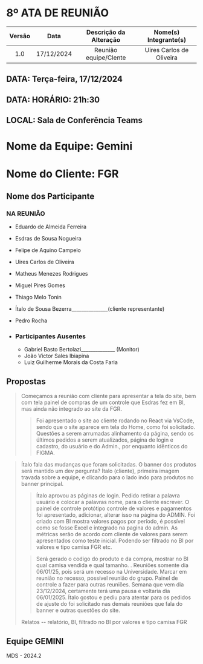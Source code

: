# 8º ATA DE REUNIÃO

| Versão | Data | Descrição da Alteração | Nome(s) Integrante(s) |
| :----: | :--: | :--------------------: | :-------------------: |
| 1.0 | 17/12/2024 | Reunião equipe/Clente  | Uires Carlos de Oliveira |

## DATA:    Terça-feira, 17/12/2024
## DATA:    HORÁRIO:    21h:30  
## LOCAL:   Sala de Conferência Teams

# Nome da Equipe: Gemini
# Nome do Cliente: FGR

##  Nome dos Participante

### NA REUNIÃO

* Eduardo de Almeida Ferreira
* Esdras de Sousa Nogueira
* Felipe de Aquino Campelo
* Uires Carlos de Oliveira
* Matheus Menezes Rodrigues
* Miguel Pires Gomes
* Thiago Melo Tonin
* Ítalo de Sousa Bezerra_______________(cliente representante)
* Pedro Rocha

* ### Participantes Ausentes

    * Gabriel Basto Bertolazi______________ (Monitor)
    * João Victor Sales Ibiapina   
    * Luiz Guilherme Morais da Costa Faria
       
## Propostas

> Começamos a reunião com cliente para apresentar a tela do site, bem com tela painel de compras de um controle que Esdras fez em BI, mas ainda não integrado ao site da FGR.   
>
>> Foi apresentado o site ao cliente rodando no React via VsCode, sendo que o site aparece em tela do Home, como foi solicitado. Questões a serem arrumadas alinhamento da página, sendo os últimos pedidos a serem atualizados, página de login e cadastro, do usuário e do Admin., por enquanto idênticos do FIGMA. 
 
> Ítalo fala das mudanças que foram solicitadas. O banner dos produtos será mantido um dev pergunta? Ítalo (cliente), primeira imagem travada sobre a equipe, e clicando para o lado indo para produtos no banner principal.
>
>> Ítalo aprovou as páginas de login. Pedido retirar a palavra usuário e colocar a palavras nome, para o cliente escrever.
> O painel de controle protótipo controle de valores e pagamentos foi apresentado, adicionar, alterar isso na página do ADMIN.
> Foi criado com BI mostra valores pagos por período, é possível como se fosse Excel e integrado na pagina do admin. As métricas serão de acordo com cliente de valores para serem apresentados como teste inicial. Podendo ser filtrado no BI por valores e tipo camisa FGR etc.   
>
>> Será gerado o codigo do produto e da compra, mostrar no BI qual camisa vendida e qual tamanho. .
> Reuniões somente dia 06/01/25, pois será um recesso na Universidade. Marcar em reunião no recesso, possível reunião do grupo. Painel de controle a fazer para outras reuniões.
>> Semana que vem dia 23/12/2024, certamente terá uma pausa e voltaria dia 06/01/2025.
> Ítalo gostou e pediu para atentar para os pedidos de ajuste do foi solicitado nas demais reuniões que fala do banner e outras questões do site. 
>>
>Relatos -- relatório, BI, filtrado no BI por valores e tipo camisa FGR

## Equipe GEMINI
MDS - 2024.2